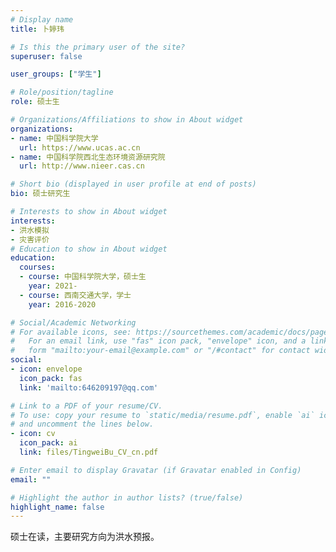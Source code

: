 ```yaml
---
# Display name
title: 卜婷玮

# Is this the primary user of the site?
superuser: false

user_groups: ["学生"]

# Role/position/tagline
role: 硕士生

# Organizations/Affiliations to show in About widget
organizations:
- name: 中国科学院大学
  url: https://www.ucas.ac.cn
- name: 中国科学院西北生态环境资源研究院
  url: http://www.nieer.cas.cn

# Short bio (displayed in user profile at end of posts)
bio: 硕士研究生

# Interests to show in About widget
interests:
- 洪水模拟
- 灾害评价
# Education to show in About widget
education:
  courses:
  - course: 中国科学院大学，硕士生
    year: 2021-
  - course: 西南交通大学，学士
    year: 2016-2020

# Social/Academic Networking
# For available icons, see: https://sourcethemes.com/academic/docs/page-builder/#icons
#   For an email link, use "fas" icon pack, "envelope" icon, and a link in the
#   form "mailto:your-email@example.com" or "/#contact" for contact widget.
social:
- icon: envelope
  icon_pack: fas
  link: 'mailto:646209197@qq.com'

# Link to a PDF of your resume/CV.
# To use: copy your resume to `static/media/resume.pdf`, enable `ai` icons in `params.toml`,
# and uncomment the lines below.
- icon: cv
  icon_pack: ai
  link: files/TingweiBu_CV_cn.pdf

# Enter email to display Gravatar (if Gravatar enabled in Config)
email: ""

# Highlight the author in author lists? (true/false)
highlight_name: false
---
```

硕士在读，主要研究方向为洪水预报。
